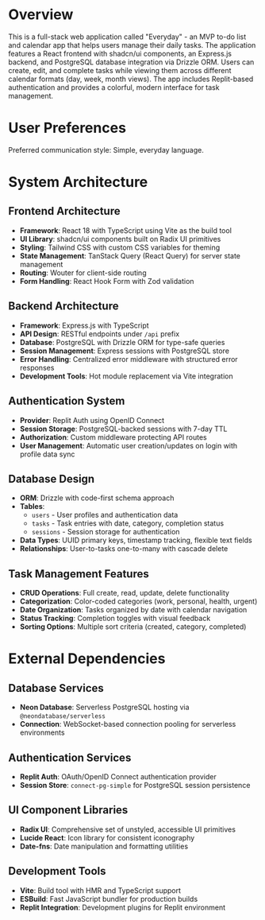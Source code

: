 # Overview

This is a full-stack web application called "Everyday" - an MVP to-do list and calendar app that helps users manage their daily tasks. The application features a React frontend with shadcn/ui components, an Express.js backend, and PostgreSQL database integration via Drizzle ORM. Users can create, edit, and complete tasks while viewing them across different calendar formats (day, week, month views). The app includes Replit-based authentication and provides a colorful, modern interface for task management.

# User Preferences

Preferred communication style: Simple, everyday language.

# System Architecture

## Frontend Architecture
- **Framework**: React 18 with TypeScript using Vite as the build tool
- **UI Library**: shadcn/ui components built on Radix UI primitives
- **Styling**: Tailwind CSS with custom CSS variables for theming
- **State Management**: TanStack Query (React Query) for server state management
- **Routing**: Wouter for client-side routing
- **Form Handling**: React Hook Form with Zod validation

## Backend Architecture
- **Framework**: Express.js with TypeScript
- **API Design**: RESTful endpoints under `/api` prefix
- **Database**: PostgreSQL with Drizzle ORM for type-safe queries
- **Session Management**: Express sessions with PostgreSQL store
- **Error Handling**: Centralized error middleware with structured error responses
- **Development Tools**: Hot module replacement via Vite integration

## Authentication System
- **Provider**: Replit Auth using OpenID Connect
- **Session Storage**: PostgreSQL-backed sessions with 7-day TTL
- **Authorization**: Custom middleware protecting API routes
- **User Management**: Automatic user creation/updates on login with profile data sync

## Database Design
- **ORM**: Drizzle with code-first schema approach
- **Tables**: 
  - `users` - User profiles and authentication data
  - `tasks` - Task entries with date, category, completion status
  - `sessions` - Session storage for authentication
- **Data Types**: UUID primary keys, timestamp tracking, flexible text fields
- **Relationships**: User-to-tasks one-to-many with cascade delete

## Task Management Features
- **CRUD Operations**: Full create, read, update, delete functionality
- **Categorization**: Color-coded categories (work, personal, health, urgent)
- **Date Organization**: Tasks organized by date with calendar navigation
- **Status Tracking**: Completion toggles with visual feedback
- **Sorting Options**: Multiple sort criteria (created, category, completed)

# External Dependencies

## Database Services
- **Neon Database**: Serverless PostgreSQL hosting via `@neondatabase/serverless`
- **Connection**: WebSocket-based connection pooling for serverless environments

## Authentication Services  
- **Replit Auth**: OAuth/OpenID Connect authentication provider
- **Session Store**: `connect-pg-simple` for PostgreSQL session persistence

## UI Component Libraries
- **Radix UI**: Comprehensive set of unstyled, accessible UI primitives
- **Lucide React**: Icon library for consistent iconography
- **Date-fns**: Date manipulation and formatting utilities

## Development Tools
- **Vite**: Build tool with HMR and TypeScript support
- **ESBuild**: Fast JavaScript bundler for production builds
- **Replit Integration**: Development plugins for Replit environment